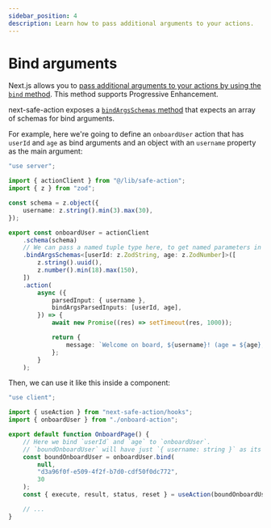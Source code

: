 ```yaml
---
sidebar_position: 4
description: Learn how to pass additional arguments to your actions.
---
```


# Bind arguments

Next.js allows you to [pass additional arguments to your actions by using the `bind` method](https://nextjs.org/docs/app/building-your-application/data-fetching/server-actions-and-mutations#passing-additional-arguments). This method supports Progressive Enhancement.

next-safe-action exposes a [`bindArgsSchemas` method](/docs/safe-action-client/instance-methods#bindargsschemas) that expects an array of schemas for bind arguments.

For example, here we're going to define an `onboardUser` action that has `userId` and `age` as bind arguments and an object with an `username` property as the main argument:

```typescript title="src/app/onboard-action.ts"
"use server";

import { actionClient } from "@/lib/safe-action";
import { z } from "zod";

const schema = z.object({
	username: z.string().min(3).max(30),
});

export const onboardUser = actionClient
	.schema(schema)
	// We can pass a named tuple type here, to get named parameters in the final function.
	.bindArgsSchemas<[userId: z.ZodString, age: z.ZodNumber]>([
		z.string().uuid(),
		z.number().min(18).max(150),
	])
	.action(
		async ({
			parsedInput: { username },
			bindArgsParsedInputs: [userId, age],
		}) => {
			await new Promise((res) => setTimeout(res, 1000));

			return {
				message: `Welcome on board, ${username}! (age = ${age}, user id = ${userId})`,
			};
		}
	);
```

Then, we can use it like this inside a component:

```typescript title="src/app/onboard/page.tsx"
"use client";

import { useAction } from "next-safe-action/hooks";
import { onboardUser } from "./onboard-action";

export default function OnboardPage() {
	// Here we bind `userId` and `age` to `onboardUser`.
	// `boundOnboardUser` will have just `{ username: string }` as its argument, after this `bind` call.
	const boundOnboardUser = onboardUser.bind(
		null,
		"d3a96f0f-e509-4f2f-b7d0-cdf50f0dc772",
		30
	);
	const { execute, result, status, reset } = useAction(boundOnboardUser);

	// ...
}
```
